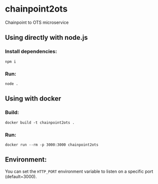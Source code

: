 # chainpoint2ots
Chainpoint to OTS microservice

## Using directly with node.js

### Install dependencies:
    npm i

### Run:
    node .

## Using with docker

### Build:
    docker build -t chainpoint2ots .

### Run:
    docker run --rm -p 3000:3000 chainpoint2ots

## Environment:

You can set the `HTTP_PORT` environment variable to listen on a specific port (default=3000).

